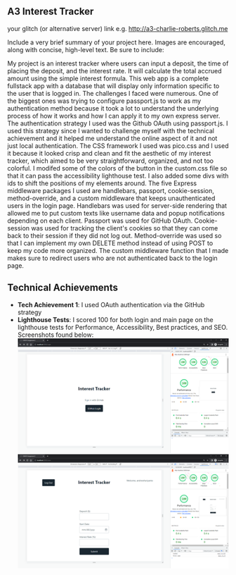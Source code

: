 ## A3 Interest Tracker

your glitch (or alternative server) link e.g. http://a3-charlie-roberts.glitch.me

Include a very brief summary of your project here. Images are encouraged, along with concise, high-level text. Be sure to include:

My project is an interest tracker where users can input a deposit, the time of placing the deposit, and the interest rate. It will calculate the total accrued amount using the simple interest formula. This web app is a complete fullstack app with a database that will display only information specific to the user that is logged in. The challenges I faced were numerous. One of the biggest ones was trying to configure passport.js to work as my authentication method because it took a lot to understand the underlying process of how it works and how I can apply it to my own express server. The authentication strategy I used was the Github OAuth using passport.js. I used this strategy since I wanted to challenge myself with the technical achievement and it helped me understand the online aspect of it and not just local authentication. The CSS framework I used was pico.css and I used it because it looked crisp and clean and fit the aesthetic of my interest tracker, which aimed to be very straightforward, organized, and not too colorful. I modifed some of the colors of the button in the custom.css file so that it can pass the accessibility lighthouse test. I also added some divs with ids to shift the positions of my elements around. The five Express middleware packages I used are handlebars, passport, cookie-session, method-override, and a custom middleware that keeps unauthenticated users in the login page. Handlebars was used for server-side rendering that allowed me to put custom texts like username data and popup notifications depending on each client. Passport was used for GitHub OAuth. Cookie-session was used for tracking the client's cookies so that they can come back to their session if they did not log out. Method-override was used so that I can implement my own DELETE method instead of using POST to keep my code more organized. The custom middleware function that I made makes sure to redirect users who are not authenticated back to the login page.

## Technical Achievements
- **Tech Achievement 1**: I used OAuth authentication via the GitHub strategy
- **Lighthouse Tests**: I scored 100 for both login and main page on the lighthouse tests for Performance, Accessibility, Best practices, and SEO. Screenshots found below:
![Alt loginPageTest](/lighthouse_tests/loginPageLighthouse.png)
![Alt loginPageTest](/lighthouse_tests/mainPageLighthouse.png)
